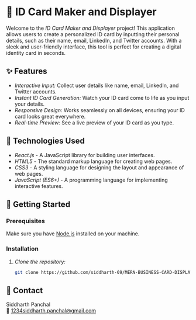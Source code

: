 # 🎨 ID Card Maker and Displayer

Welcome to the *ID Card Maker and Displayer* project! This application allows users to create a personalized ID card by inputting their personal details, such as their name, email, LinkedIn, and Twitter accounts. With a sleek and user-friendly interface, this tool is perfect for creating a digital identity card in seconds.

## ✨ Features

- *Interactive Input:* Collect user details like name, email, LinkedIn, and Twitter accounts.
- *Instant ID Card Generation:* Watch your ID card come to life as you input your details.
- *Responsive Design:* Works seamlessly on all devices, ensuring your ID card looks great everywhere.
- *Real-time Preview:* See a live preview of your ID card as you type.

## 🧰 Technologies Used

- *React.js* - A JavaScript library for building user interfaces.
- *HTML5* - The standard markup language for creating web pages.
- *CSS3* - A styling language for designing the layout and appearance of web pages.
- *JavaScript (ES6+)* - A programming language for implementing interactive features.


## 🚀 Getting Started

### Prerequisites

Make sure you have [Node.js](https://nodejs.org/) installed on your machine.

### Installation

1. *Clone the repository:*

   ```bash
   git clone https://github.com/siddharth-09/MERN-BUSINESS-CARD-DISPLAYER.git
## 📝 Contact

Siddharth Panchal  
📧 1234siddharth.panchal@gmail.com